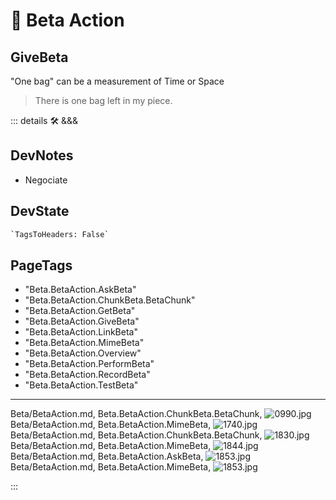 # 🔷 <beta>Beta Action</beta>

## GiveBeta

"One bag" can be a measurement of Time or Space

> There is one bag left in my piece.

::: details 🛠 <dev>&&&</dev>

## DevNotes

- Negociate

## DevState

```py
`TagsToHeaders: False`
```

<h2>PageTags</h2>

- "Beta.BetaAction.AskBeta"
- "Beta.BetaAction.ChunkBeta.BetaChunk"
- "Beta.BetaAction.GetBeta"
- "Beta.BetaAction.GiveBeta"
- "Beta.BetaAction.LinkBeta"
- "Beta.BetaAction.MimeBeta"
- "Beta.BetaAction.Overview"
- "Beta.BetaAction.PerformBeta"
- "Beta.BetaAction.RecordBeta"
- "Beta.BetaAction.TestBeta"

---

Beta/BetaAction.md, <dev>Beta.BetaAction.ChunkBeta.BetaChunk</dev>, ![0990.jpg](/PaperPhoto/0990.jpg)
Beta/BetaAction.md, <dev>Beta.BetaAction.MimeBeta</dev>, ![1740.jpg](/PaperPhoto/1740.jpg)
Beta/BetaAction.md, <dev>Beta.BetaAction.ChunkBeta.BetaChunk</dev>, ![1830.jpg](/PaperPhoto/1830.jpg)
Beta/BetaAction.md, <dev>Beta.BetaAction.MimeBeta</dev>, ![1844.jpg](/PaperPhoto/1844.jpg)
Beta/BetaAction.md, <dev>Beta.BetaAction.AskBeta</dev>, ![1853.jpg](/PaperPhoto/1853.jpg)
Beta/BetaAction.md, <dev>Beta.BetaAction.MimeBeta</dev>, ![1853.jpg](/PaperPhoto/1853.jpg)

:::
